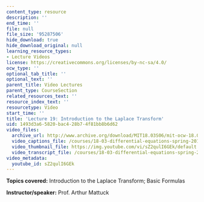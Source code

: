 ```yaml
---
content_type: resource
description: ''
end_time: ''
file: null
file_size: '95287506'
hide_download: true
hide_download_original: null
learning_resource_types:
- Lecture Videos
license: https://creativecommons.org/licenses/by-nc-sa/4.0/
ocw_type: ''
optional_tab_title: ''
optional_text: ''
parent_title: Video Lectures
parent_type: CourseSection
related_resources_text: ''
resource_index_text: ''
resourcetype: Video
start_time: ''
title: 'Lecture 19: Introduction to the Laplace Transform'
uid: 1493d3a6-5820-bac4-28b7-4f81bb8b6d62
video_files:
  archive_url: http://www.archive.org/download/MIT18.03S06/mit-ocw-18.03-lec19-31mar2003-220k.mp4
  video_captions_file: /courses/18-03-differential-equations-spring-2010/074271551dde5e5db49d8ee4f84e5d36_sZ2qulI6GEk.vtt
  video_thumbnail_file: https://img.youtube.com/vi/sZ2qulI6GEk/default.jpg
  video_transcript_file: /courses/18-03-differential-equations-spring-2010/2116b9196632772128de7ad16c322aef_sZ2qulI6GEk.pdf
video_metadata:
  youtube_id: sZ2qulI6GEk
---
```


**Topics covered:** Introduction to the Laplace Transform; Basic Formulas

**Instructor/speaker:** Prof. Arthur Mattuck

